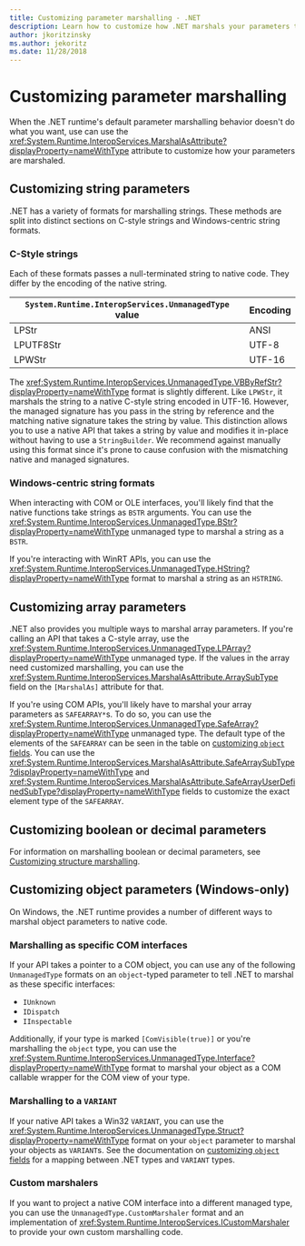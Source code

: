 ```yaml
---
title: Customizing parameter marshalling - .NET
description: Learn how to customize how .NET marshals your parameters to a native representation.
author: jkoritzinsky
ms.author: jekoritz
ms.date: 11/28/2018
---
```


# Customizing parameter marshalling

When the .NET runtime's default parameter marshalling behavior doesn't do what you want, use can use the <xref:System.Runtime.InteropServices.MarshalAsAttribute?displayProperty=nameWithType> attribute to customize how your parameters are marshaled.

## Customizing string parameters

.NET has a variety of formats for marshalling strings. These methods are split into distinct sections on C-style strings and Windows-centric string formats.

### C-Style strings

Each of these formats passes a null-terminated string to native code. They differ by the encoding of the native string.

| `System.Runtime.InteropServices.UnmanagedType` value | Encoding |
|------------------------------------------------------|----------|
| LPStr | ANSI |
| LPUTF8Str | UTF-8 | 
| LPWStr | UTF-16 |

The <xref:System.Runtime.InteropServices.UnmanagedType.VBByRefStr?displayProperty=nameWithType> format is slightly different. Like `LPWStr`, it marshals the string to a native C-style string encoded in UTF-16. However, the managed signature has you pass in the string by reference and the matching native signature takes the string by value. This distinction allows you to use a native API that takes a string by value and modifies it in-place without having to use a `StringBuilder`. We recommend against manually using this format since it's prone to cause confusion with the mismatching native and managed signatures.

### Windows-centric string formats

When interacting with COM or OLE interfaces, you'll likely find that the native functions take strings as `BSTR` arguments. You can use the <xref:System.Runtime.InteropServices.UnmanagedType.BStr?displayProperty=nameWithType> unmanaged type to marshal a string as a `BSTR`.

If you're interacting with WinRT APIs, you can use the <xref:System.Runtime.InteropServices.UnmanagedType.HString?displayProperty=nameWithType> format to marshal a string as an `HSTRING`.

## Customizing array parameters

.NET also provides you multiple ways to marshal array parameters. If you're calling an API that takes a C-style array, use the <xref:System.Runtime.InteropServices.UnmanagedType.LPArray?displayProperty=nameWithType> unmanaged type. If the values in the array need customized marshalling, you can use the <xref:System.Runtime.InteropServices.MarshalAsAttribute.ArraySubType> field on the `[MarshalAs]` attribute for that.

If you're using COM APIs, you'll likely have to marshal your array parameters as `SAFEARRAY*`s. To do so, you can use the <xref:System.Runtime.InteropServices.UnmanagedType.SafeArray?displayProperty=nameWithType> unmanaged type. The default type of the elements of the `SAFEARRAY` can be seen in the table on [customizing `object` fields](./customizing-struct-marshalling.md#marshalling-systemobjects). You can use the <xref:System.Runtime.InteropServices.MarshalAsAttribute.SafeArraySubType?displayProperty=nameWithType> and <xref:System.Runtime.InteropServices.MarshalAsAttribute.SafeArrayUserDefinedSubType?displayProperty=nameWithType> fields to customize the exact element type of the `SAFEARRAY`.

## Customizing boolean or decimal parameters

For information on marshalling boolean or decimal parameters, see [Customizing structure marshalling](customizing-struct-marshalling.md).

## Customizing object parameters (Windows-only)

On Windows, the .NET runtime provides a number of different ways to marshal object parameters to native code.

### Marshalling as specific COM interfaces

If your API takes a pointer to a COM object, you can use any of the following `UnmanagedType` formats on an `object`-typed parameter to tell .NET to marshal as these specific interfaces:

- `IUnknown`
- `IDispatch`
- `IInspectable`

Additionally, if your type is marked `[ComVisible(true)]` or you're marshalling the `object` type, you can use the <xref:System.Runtime.InteropServices.UnmanagedType.Interface?displayProperty=nameWithType> format to marshal your object as a COM callable wrapper for the COM view of your type.

### Marshalling to a `VARIANT`

If your native API takes a Win32 `VARIANT`, you can use the <xref:System.Runtime.InteropServices.UnmanagedType.Struct?displayProperty=nameWithType> format on your `object` parameter to marshal your objects as `VARIANT`s. See the documentation on [customizing `object` fields](customizing-struct-marshalling.md#marshalling-systemobjects) for a mapping between .NET types and `VARIANT` types.

### Custom marshalers

If you want to project a native COM interface into a different managed type, you can use the `UnmanagedType.CustomMarshaler` format and an implementation of <xref:System.Runtime.InteropServices.ICustomMarshaler> to provide your own custom marshalling code.
